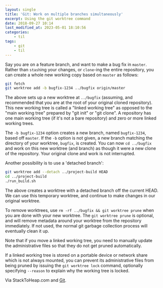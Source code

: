 ```yaml
---
layout: single
title: 'Git: Work on multiple branches simultaneously'
excerpt: Using the git worktree command
date: 2018-09-27 10:14
last_modified_at: 2023-05-01 18:10:56
categories:
    - til
tags:
    - git
    - til
---
```


Say you are on a feature branch, and want to make a bug fix in `master`. Rather than
`stash`ing your changes, or `clone`-ing the entire repository, you can create a whole new
working copy based on `master` as follows:

```bash
git fetch
git worktree add -b bugfix-1234 ../bugfix origin/master
```

The above sets up a new worktree at `../bugfix` (assuming, and recommended that you are at
the root of your original cloned repository).
This new working tree is called a "linked working tree" as opposed to the "main working
tree" prepared by "git init" or "git clone".
A repository has one main working tree (if it's not a bare repository) and zero or more
linked working trees.

The `-b bugfix-1234` option creates a new branch, named `bugfix-1234`, based off `master`.
If the `-b` option is not given, a new branch matching the directory of your worktree,
`bugfix`, is created. You can now `cd ../bugfix` and work on this new worktree (and
branch) as though it were a new clone of the repository. Your original clone and work is
not interrupted.

Another possibility is to use a 'detached branch':

```bash
git worktree add --detach ../project-build HEAD
cd ../project-build
./run_build.sh
```

The above creates a worktree with a detached branch off the current HEAD. We can use this
temporary worktree, and continue to make changes in our original worktree.

To remove worktrees, use `rm -rf ../bugfix && git worktree prune` when you are done with
your new worktree. The `git worktree prune` is optional, and will remove metadata around
your worktree from the repository immediately. If not used, the normal git garbage
collection process will eventually clean it up.

Note that if you move a linked working tree, you need to manually update the
administrative files so that they do not get pruned automatically.

If a linked working tree is stored on a portable device or network share which is not
always mounted, you can prevent its administrative files from being pruned by issuing the
`git worktree lock` command, optionally specifying `--reason` to explain why the working
tree is locked.

Via StackToHeap.com and [Git](https://git-scm.com/docs/git-worktree).
